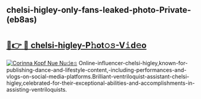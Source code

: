 ## chelsi-higley-only-fans​-leaked-photo​-Private-(eb8as)


# <h2><a href="https://mediaupload.pro?title=chelsi-higley&ref=git">🔗👉 🔴 chelsi-higley-P𝚑ot𝚘𝚜-V𝚒d𝚎o</a></h2>

[![Corinna Kopf Nue Nu𝚍e𝚜](https://i.imgur.com/0qMVB7G.gif)](https://mediaupload.pro?title=chelsi-higley&ref=git)
Online-influencer-chelsi-higley,known-for-publishing-dance-and-lifestyle-content,-including-performances-and-vlogs-on-social-media-platforms.Brilliant-ventriloquist-assistant-chelsi-higley,celebrated-for-their-exceptional-abilities-and-accomplishments-in-assisting-ventriloquists.  
